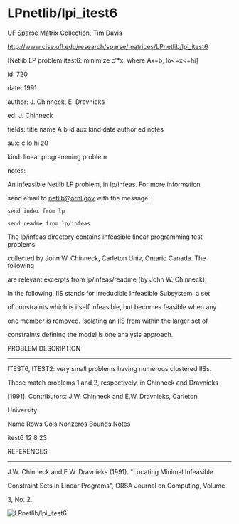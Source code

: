 # LPnetlib/lpi_itest6

 UF Sparse Matrix Collection, Tim Davis

 http://www.cise.ufl.edu/research/sparse/matrices/LPnetlib/lpi_itest6

 [Netlib LP problem itest6: minimize c'*x, where Ax=b, lo<=x<=hi]

 id: 720

 date: 1991

 author: J. Chinneck, E. Dravnieks

 ed: J. Chinneck

 fields: title name A b id aux kind date author ed notes

 aux: c lo hi z0

 kind: linear programming problem

 notes:

 An infeasible Netlib LP problem, in lp/infeas.  For more information        

 send email to netlib@ornl.gov with the message:                             

                                                                             

 	send index from lp                                                         

 	send readme from lp/infeas                                                 

                                                                             

 The lp/infeas directory contains infeasible linear programming test problems

 collected by John W. Chinneck, Carleton Univ, Ontario Canada.  The following

 are relevant excerpts from lp/infeas/readme (by John W. Chinneck):          

                                                                             

 In the following, IIS stands for Irreducible Infeasible Subsystem, a set    

 of constraints which is itself infeasible, but becomes feasible when any    

 one member is removed.  Isolating an IIS from within the larger set of      

 constraints defining the model is one analysis approach.                    

                                                                             

 PROBLEM DESCRIPTION                                                         

 -------------------                                                         

                                                                             

 ITEST6, ITEST2:  very small problems having numerous clustered IISs.        

 These match problems 1 and 2, respectively, in Chinneck and Dravnieks       

 [1991].  Contributors:  J.W.  Chinneck and E.W.  Dravnieks, Carleton        

 University.                                                                 

                                                                             

 Name       Rows   Cols   Nonzeros Bounds      Notes                         

 itest6       12      8       23                                             

                                                                             

 REFERENCES                                                                  

 ----------                                                                  

                                                                             

 J.W.  Chinneck and E.W.  Dravnieks (1991).  "Locating Minimal Infeasible    

 Constraint Sets in Linear Programs", ORSA Journal on Computing, Volume      

 3, No. 2.                                                                   

                                                                             

![LPnetlib/lpi_itest6](http://www2.research.att.com/~yifanhu/GALLERY/GRAPHS/GIF_SMALL/LPnetlib@lpi_itest6.gif)